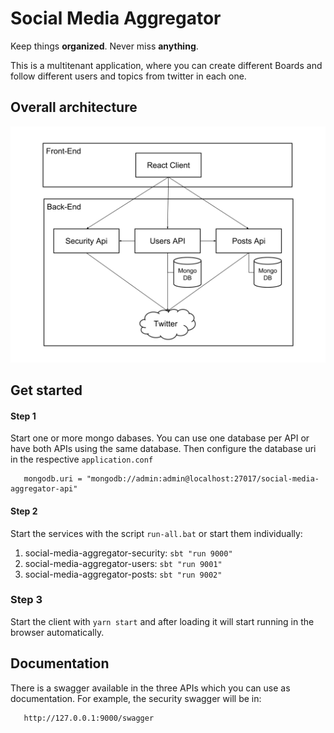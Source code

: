 # Social Media Aggregator

Keep things **organized**. Never miss **anything**.

This is a multitenant application, where you can create different Boards and follow different users and topics from twitter in each one.

## Overall architecture

![Social Media Aggregator Architecture](https://github.com/sfederella/social-media-aggregator/blob/master/docs/architecture.svg)

## Get started

#### Step 1

Start one or more mongo dabases. You can use one database per API or have both APIs using the same database. Then configure the database uri in the respective ``application.conf``
```
   mongodb.uri = "mongodb://admin:admin@localhost:27017/social-media-aggregator-api"
```

#### Step 2

Start the services with the script ``run-all.bat`` or start them individually:
1. social-media-aggregator-security: ``sbt "run 9000"``
2. social-media-aggregator-users: ``sbt "run 9001"``
3. social-media-aggregator-posts: ``sbt "run 9002"``

### Step 3

Start the client with ``yarn start`` and after loading it will start running in the browser automatically.

## Documentation

There is a swagger available in the three APIs which you can use as documentation. For example, the security swagger will be in:
```
   http://127.0.0.1:9000/swagger
```


